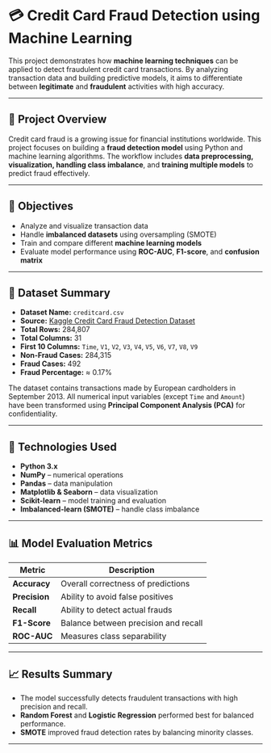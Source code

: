 # 💳 Credit Card Fraud Detection using Machine Learning

This project demonstrates how **machine learning techniques** can be applied to detect fraudulent credit card transactions.
By analyzing transaction data and building predictive models, it aims to differentiate between **legitimate** and **fraudulent** activities with high accuracy.

---

## 🚀 Project Overview

Credit card fraud is a growing issue for financial institutions worldwide.
This project focuses on building a **fraud detection model** using Python and machine learning algorithms.
The workflow includes **data preprocessing, visualization, handling class imbalance**, and **training multiple models** to predict fraud effectively.

---

## 🧠 Objectives

* Analyze and visualize transaction data
* Handle **imbalanced datasets** using oversampling (SMOTE)
* Train and compare different **machine learning models**
* Evaluate model performance using **ROC-AUC**, **F1-score**, and **confusion matrix**

---

## 📂 Dataset Summary

* **Dataset Name:** `creditcard.csv`
* **Source:** [Kaggle Credit Card Fraud Detection Dataset](https://www.kaggle.com/mlg-ulb/creditcardfraud)
* **Total Rows:** 284,807
* **Total Columns:** 31
* **First 10 Columns:** `Time`, `V1`, `V2`, `V3`, `V4`, `V5`, `V6`, `V7`, `V8`, `V9`
* **Non-Fraud Cases:** 284,315
* **Fraud Cases:** 492
* **Fraud Percentage:** ≈ 0.17%

The dataset contains transactions made by European cardholders in September 2013.
All numerical input variables (except `Time` and `Amount`) have been transformed using **Principal Component Analysis (PCA)** for confidentiality.

---

## 🧰 Technologies Used

* **Python 3.x**
* **NumPy** – numerical operations
* **Pandas** – data manipulation
* **Matplotlib & Seaborn** – data visualization
* **Scikit-learn** – model training and evaluation
* **Imbalanced-learn (SMOTE)** – handle class imbalance

---

## 📊 Model Evaluation Metrics

| Metric        | Description                          |
| ------------- | ------------------------------------ |
| **Accuracy**  | Overall correctness of predictions   |
| **Precision** | Ability to avoid false positives     |
| **Recall**    | Ability to detect actual frauds      |
| **F1-Score**  | Balance between precision and recall |
| **ROC-AUC**   | Measures class separability          |

---

## 📈 Results Summary

* The model successfully detects fraudulent transactions with high precision and recall.
* **Random Forest** and **Logistic Regression** performed best for balanced performance.
* **SMOTE** improved fraud detection rates by balancing minority classes.

---
